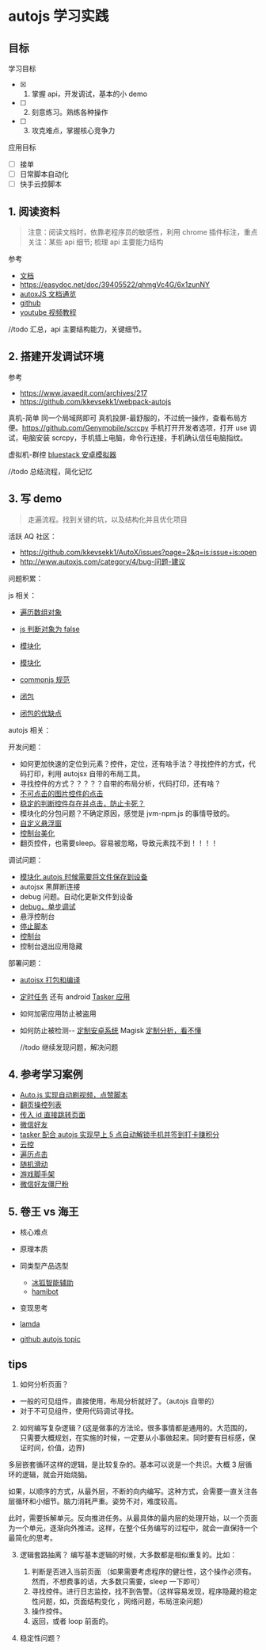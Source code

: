 # autojs 学习实践

## 目标

学习目标

- [x] 1. 掌握 api，开发调试，基本的小 demo
- [ ] 2. 刻意练习。熟练各种操作
- [ ] 3. 攻克难点，掌握核心竞争力

应用目标

- [ ] 接单
- [ ] 日常脚本自动化
- [ ] 快手云控脚本

## 1. 阅读资料

> 注意：阅读文档时，依靠老程序员的敏感性，利用 chrome 插件标注，重点关注：某些 api 细节; 梳理 api 主要能力结构

参考

- [文档](http://doc.autoxjs.com/#/documentation)
- https://easydoc.net/doc/39405522/qhmgVc4G/6x1zunNY
- [autoxJS 文档通览](http://doc.autoxjs.com/#/)
- [github](https://github.com/kkevsekk1/AutoX)
- [youtube 视频教程](https://www.youtube.com/watch?v=nuV-HvMLHQg&list=PL7Z_iJsi_UxpEgdeFkLT0l5b3NcFtnrBe)

//todo 汇总，api 主要结构能力，关键细节。

## 2. 搭建开发调试环境

参考

- https://www.javaedit.com/archives/217
- https://github.com/kkevsekk1/webpack-autojs

真机-简单 同一个局域网即可
真机投屏-最舒服的，不过统一操作，查看布局方便。https://github.com/Genymobile/scrcpy 手机打开开发者选项，打开 use 调试，电脑安装 scrcpy，手机插上电脑，命令行连接，手机确认信任电脑指纹。

虚拟机-群控 [bluestack 安卓模拟器](https://www.bluestacks.com/download.html?utm_campaign=download-page-en)

//todo 总结流程，简化记忆

## 3. 写 demo

> 走遍流程。找到关键的坑，以及结构化并且优化项目

活跃 AQ 社区：

- https://github.com/kkevsekk1/AutoX/issues?page=2&q=is:issue+is:open
- http://www.autoxjs.com/category/4/bug-问题-建议

问题积累：

js 相关：

- [遍历数组对象](https://www.techiedelight.com/zh/loop-through-array-of-objects-javascript/)

- [js 判断对象为 false](https://cloud.tencent.com/developer/article/1636649)

- [模块化](https://www.freecodecamp.org/chinese/news/module-exports-how-to-export-in-node-js-and-javascript/)

- [模块化](https://www.freecodecamp.org/chinese/news/modules-in-javascript/)

- [commonjs 规范](https://javascript.ruanyifeng.com/nodejs/module.html)
- [闭包](https://juejin.cn/post/6964579731387711501)
- [闭包的优缺点](https://blog.csdn.net/ruotong0418/article/details/122220146)

autojs 相关：

开发问题：

- 如何更加快速的定位到元素？控件，定位，还有啥手法？寻找控件的方式，代码打印，利用 autojsx 自带的布局工具。
- 寻找控件的方式？？？？？自带的布局分析，代码打印，还有啥？
- [不可点击的图片控件的点击](https://blog.csdn.net/snailuncle2/article/details/115495493)
- [稳定的判断控件存在并点击，防止卡死？](https://github.com/SuperMonster003/Ant-Forest/issues/11)
- 模块化的分包问题？不确定原因，感觉是 jvm-npm.js 的事情导致的。
- [自定义悬浮窗](https://www.6hu.cc/archives/41311.html)
- [控制台美化](https://zhuanlan.zhihu.com/p/365424480)
- 翻页控件，也需要sleep。容易被忽略，导致元素找不到！！！！

调试问题：

- [模块化 autojs 时候需要将文件保存到设备](https://github.com/kangour/autojs_sdk/issues/2)
- autojsx 黑屏断连接
- debug 问题。自动化更新文件到设备
- [debug，单步调试](https://juejin.cn/s/vscode单步调试autojs)
- 悬浮控制台
- [停止脚本](https://blog.csdn.net/snailuncle2/article/details/115090390)
- [控制台](https://easydoc.net/doc/39405522/qhmgVc4G/1m6aJEQR)
- 控制台退出应用隐藏

部署问题：

- [autojsx 打包和编译](https://blog.csdn.net/weixin_40629244/article/details/126067770)
- [定时任务](https://easydoc.net/doc/39405522/qhmgVc4G/RcDK0lDF) 还有 android [Tasker 应用](https://www.bilibili.com/video/BV15W411P719/?spm_id_from=333.337.search-card.all.click&vd_source=bfb2e76478fd5ddcbcb19e0d566ace5e)
- 如何加密应用防止被盗用
- 如何防止被检测-- [定制安卓系统](https://github.com/topjohnwu/Magisk) Magisk [定制分析，看不懂](https://bbs.kanxue.com/thread-274100.htm)

  //todo 继续发现问题，解决问题

## 4. 参考学习案例

- [Auto.js 实现自动刷视频，点赞脚本 ](https://www.cnblogs.com/phyger/p/14043773.html)
- [翻页操控列表](http://www.feiyunjs.com/755.html)
- [传入 id 直接跳转页面](http://www.feiyunjs.com/352.html)
- [微信好友](https://github.com/xiaoguyu/handsFree/blob/main/wechatFriend/main.js)
- [tasker 配合 autojs 实现早上 5 点自动解锁手机并签到打卡赚积分](https://www.bilibili.com/video/BV1zG4y197rX/?spm_id_from=333.337.search-card.all.click&vd_source=bfb2e76478fd5ddcbcb19e0d566ace5e)
- [云控](https://www.bilibili.com/video/BV1s64y1o7EQ/?spm_id_from=333.337.search-card.all.click)
- [遍历点击](https://www.bilibili.com/video/BV1pa4y177tY/?spm_id_from=333.337.search-card.all.click&vd_source=bfb2e76478fd5ddcbcb19e0d566ace5e)
- [随机滑动](https://github.com/hyue418/taobao-11-11/blob/master/淘宝+京东双十一活动脚本.js)
- [游戏脚手架](https://gitee.com/zjh336/hz_autojs_game_script)
- [微信好友僵尸粉](https://github.com/L8426936/CleanUpWeChatZombieFans)

## 5. 卷王 vs 海王

- 核心难点
- 原理本质
- 同类型产品选型
  - [冰狐智能辅助](https://www.bilibili.com/video/BV1y14y1376n/?t=468&spm_id_from=333.1007.seo_video.first&vd_source=bfb2e76478fd5ddcbcb19e0d566ace5e)
  - [hamibot](https://hamibot.com/)
- 变现思考

- [lamda](https://github.com/rev1si0n/lamda)
- [github autojs topic](https://github.com/topics/autojs)

## tips

1. 如何分析页面？

- 一般的可见组件，直接使用，布局分析就好了。（autojs 自带的）
- 对于不可见组件，使用代码调试寻找。

2. 如何编写复杂逻辑？(这是做事的方法论。很多事情都是通用的。大范围的，只需要大概规划，在实施的时候，一定要从小事做起来。同时要有目标感，保证时间，价值，边界)

多层嵌套循环这样的逻辑，是比较复杂的。基本可以说是一个共识。大概 3 层循环的逻辑，就会开始烧脑。

如果，以顺序的方式，从最外层，不断的向内编写。这种方式，会需要一直关注各层循环和小细节。脑力消耗严重。姿势不对，难度较高。

此时，需要拆解单元。反向推进任务。从最具体的最内层的处理开始，以一个页面为一个单元，逐渐向外推进。这样，在整个任务编写的过程中，就会一直保持一个最简化的思考。

3. 逻辑套路抽离？
   编写基本逻辑的时候，大多数都是相似重复的。比如：

   1. 判断是否进入当前页面 （如果需要考虑程序的健壮性，这个操作必须有。然而，不想费事的话，大多数只需要，sleep 一下即可）
   2. 寻找控件。进行日志监控，找不到告警。（这样容易发现，程序隐藏的稳定性问题，如，页面结构变化 ，网络问题，布局渲染问题）
   3. 操作控件。
   4. 返回，或者 loop 前面的。

4. 稳定性问题？
